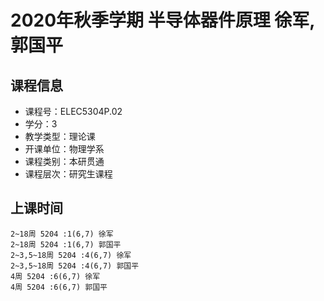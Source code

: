 # 2020年秋季学期 半导体器件原理 徐军, 郭国平






## 课程信息

- 课程号：ELEC5304P.02
- 学分：3
- 教学类型：理论课
- 开课单位：物理学系
- 课程类别：本研贯通
- 课程层次：研究生课程

## 上课时间

```
2~18周 5204 :1(6,7) 徐军
2~18周 5204 :1(6,7) 郭国平
2~3,5~18周 5204 :4(6,7) 徐军
2~3,5~18周 5204 :4(6,7) 郭国平
4周 5204 :6(6,7) 徐军
4周 5204 :6(6,7) 郭国平
```


